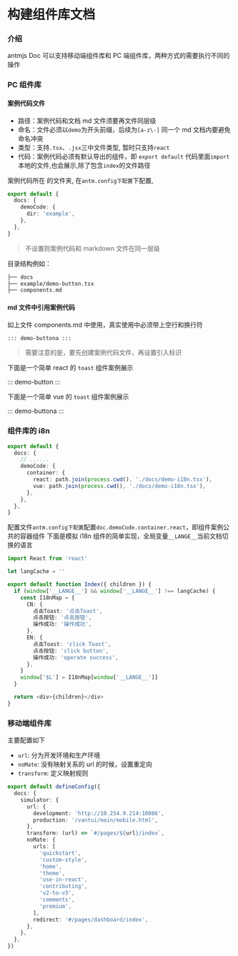 # 构建组件库文档

### 介绍

antmjs Doc 可以支持移动端组件库和 PC 端组件库，两种方式的需要执行不同的操作

### PC 组件库

#### 案例代码文件

- 路径：案例代码和文档 md 文件须要再文件同层级
- 命名：文件必须以`demo`为开头前缀，后续为`[a-z\-]`
  同一个 md 文档内要避免命名冲突
- 类型：支持`.tsx`、`.jsx`三中文件类型, 暂时只支持`react`
- 代码：案例代码必须有默认导出的组件，即 `export default`
  代码里面`import`本地的文件,也会展示,除了包含`index`的文件路径

案例代码所在 的文件夹, 在`antm.config下配置`下配置,

```ts
export default {
  docs: {
    demoCode: {
      dir: 'example',
    },
  },
}
```

> 不设置则案例代码和 markdown 文件在同一层级

目录结构例如：

```markdown
├── docs
├── example/demo-button.tsx
├── components.md
```

#### md 文件中引用案例代码

如上文件 components.md 中使用，真实使用中必须带上空行和换行符

```markdown
::: demo-buttona :::
```

> 需要注意的是，要先创建案例代码文件，再设置引入标识

下面是一个简单 react 的 `toast` 组件案例展示

::: demo-button :::

下面是一个简单 vue 的 `toast` 组件案例展示

::: demo-buttona :::

### 组件库的 i8n

```ts
export default {
  docs: {
    // ......
    demoCode: {
      container: {
        react: path.join(process.cwd(), './docs/demo-i18n.tsx'),
        vue: path.join(process.cwd(), './docs/demo-i18n.tsx'),
      },
    },
  },
}
```

配置文件`antm.config下配置`配置`doc.demoCode.container.react`，即组件案例公共的容器组件
下面是模拟 i18n 组件的简单实现，全局变量`__LANGE__`当前文档切换的语言

```typescript
import React from 'react'

let langCache = ''

export default function Index({ children }) {
  if (window['__LANGE__'] && window['__LANGE__'] !== langCache) {
    const I18nMap = {
      CN: {
        点击Toast: '点击Toast',
        点击按钮: '点击按钮',
        操作成功: '操作成功',
      },
      EN: {
        点击Toast: 'click Toast',
        点击按钮: 'click button',
        操作成功: 'operate success',
      },
    }
    window['$L'] = I18nMap[window['__LANGE__']]
  }

  return <div>{children}</div>
}
```

### 移动端组件库

主要配置如下

- `url`: 分为开发环境和生产环境
- `noMate`: 没有映射关系的 url 的时候，设置重定向
- `transform`: 定义映射规则

```ts
export default defineConfig({
  docs: {
    simulator: {
      url: {
        development: 'http://10.254.9.214:10086',
        production: '/vantui/main/mobile.html',
      },
      transform: (url) => `#/pages/${url}/index`,
      noMate: {
        urls: [
          'quickstart',
          'custom-style',
          'home',
          'theme',
          'use-in-react',
          'contributing',
          'v2-to-v3',
          'comments',
          'premium',
        ],
        redirect: '#/pages/dashboard/index',
      },
    },
  },
})
```
